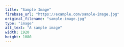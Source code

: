 ```yaml
---
title: "Sample Image"
firebase_url: "https://example.com/sample-image.jpg"
original_filename: "sample-image.jpg"
type: "image"
alt_text: "A sample image"
width: 1920
height: 1080
---
```

